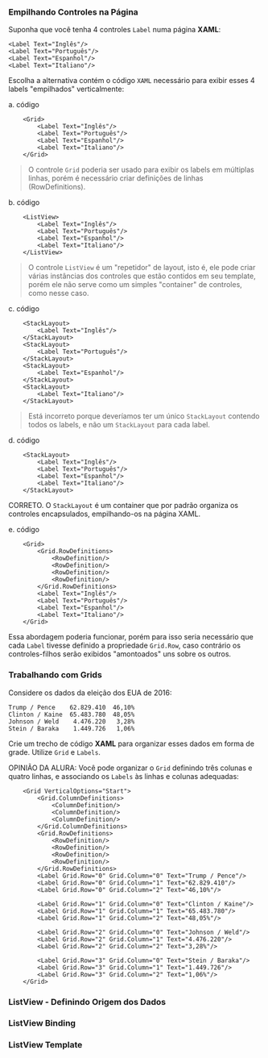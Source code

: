 ﻿### Empilhando Controles na Página ###

Suponha que você tenha 4 controles `Label` numa página 
**XAML**:

```
<Label Text="Inglês"/>
<Label Text="Português"/>
<Label Text="Espanhol"/>
<Label Text="Italiano"/>
```

Escolha a alternativa contém o código `XAML` necessário
para exibir esses 4 labels "empilhados" verticalmente:

a. código

```
    <Grid>
        <Label Text="Inglês"/>
        <Label Text="Português"/>
        <Label Text="Espanhol"/>
        <Label Text="Italiano"/>
    </Grid>
```

> O controle `Grid` poderia ser usado para exibir os labels
> em múltiplas linhas, porém é necessário criar definições
> de linhas (RowDefinitions).

b. código

```
    <ListView>
        <Label Text="Inglês"/>
        <Label Text="Português"/>
        <Label Text="Espanhol"/>
        <Label Text="Italiano"/>
    </ListView>
```

> O controle `ListView` é um "repetidor" de layout, isto é,
> ele pode criar várias instâncias dos controles que estão
> contidos em seu template, porém ele não serve como um
> simples "container" de controles, como nesse caso.

c. código

```
    <StackLayout>
        <Label Text="Inglês"/>
    </StackLayout>
    <StackLayout>
        <Label Text="Português"/>
    </StackLayout>
    <StackLayout>
        <Label Text="Espanhol"/>
    </StackLayout>
    <StackLayout>
        <Label Text="Italiano"/>
    </StackLayout>
```

> Está incorreto porque deveríamos ter um único 
> `StackLayout` contendo todos os labels, e não um
> `StackLayout` para cada label.

d. código
```
    <StackLayout>
        <Label Text="Inglês"/>
        <Label Text="Português"/>
        <Label Text="Espanhol"/>
        <Label Text="Italiano"/>
    </StackLayout>
```

CORRETO. O `StackLayout` é um container que por padrão
organiza os controles encapsulados, empilhando-os na
página XAML.

e. código

```
    <Grid>
        <Grid.RowDefinitions>
            <RowDefinition/>
            <RowDefinition/>
            <RowDefinition/>
            <RowDefinition/>
        </Grid.RowDefinitions>
        <Label Text="Inglês"/>
        <Label Text="Português"/>
        <Label Text="Espanhol"/>
        <Label Text="Italiano"/>
    </Grid>

```

Essa abordagem poderia funcionar, porém para isso seria
necessário que cada `Label` tivesse definido a propriedade
`Grid.Row`, caso contrário os controles-filhos
serão exibidos "amontoados" uns sobre os outros.

### Trabalhando com Grids ###

Considere os dados da eleição dos EUA de 2016:

```
Trump / Pence    62.829.410  46,10%
Clinton / Kaine  65.483.780  48,05%
Johnson / Weld	  4.476.220   3,28%
Stein / Baraka	  1.449.726   1,06%
```

Crie um trecho de código **XAML** para organizar
esses dados em forma de grade. Utilize `Grid` e `Labels`.

OPINIÃO DA ALURA:
Você pode organizar o `Grid` definindo três colunas
e quatro linhas, e associando os `Labels` às linhas
e colunas adequadas:

```
    <Grid VerticalOptions="Start">
        <Grid.ColumnDefinitions>
            <ColumnDefinition/>
            <ColumnDefinition/>
            <ColumnDefinition/>
        </Grid.ColumnDefinitions>
        <Grid.RowDefinitions>
            <RowDefinition/>
            <RowDefinition/>
            <RowDefinition/>
            <RowDefinition/>
        </Grid.RowDefinitions>
        <Label Grid.Row="0" Grid.Column="0" Text="Trump / Pence"/>
        <Label Grid.Row="0" Grid.Column="1" Text="62.829.410"/>
        <Label Grid.Row="0" Grid.Column="2" Text="46,10%"/>
        
        <Label Grid.Row="1" Grid.Column="0" Text="Clinton / Kaine"/>
        <Label Grid.Row="1" Grid.Column="1" Text="65.483.780"/>
        <Label Grid.Row="1" Grid.Column="2" Text="48,05%"/>
        
        <Label Grid.Row="2" Grid.Column="0" Text="Johnson / Weld"/>
        <Label Grid.Row="2" Grid.Column="1" Text="4.476.220"/>
        <Label Grid.Row="2" Grid.Column="2" Text="3,28%"/>
        
        <Label Grid.Row="3" Grid.Column="0" Text="Stein / Baraka"/>
        <Label Grid.Row="3" Grid.Column="1" Text="1.449.726"/>
        <Label Grid.Row="3" Grid.Column="2" Text="1,06%"/>
    </Grid>
```

### ListView - Definindo Origem dos Dados ###



### ListView Binding ###

### ListView Template ###